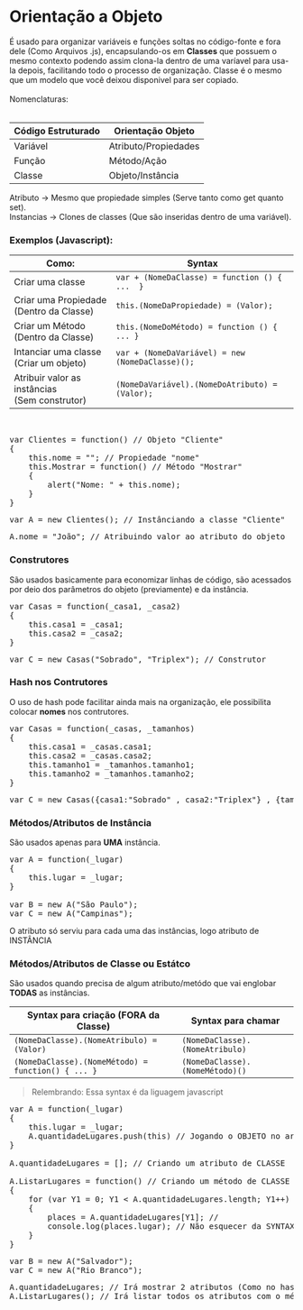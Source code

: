 # Orientação a Objeto

É usado para organizar variáveis e funções soltas no código-fonte e fora dele (Como Arquivos .js), encapsulando-os em **Classes** que possuem o mesmo contexto podendo assim clona-la dentro de uma varíavel para usa-la depois, facilitando todo o processo de organização. Classe é o mesmo que um modelo que você deixou disponivel para ser copiado.<br><br>
Nomenclaturas:<br><br>

Código Estruturado | Orientação Objeto
--- | ---
Variável | Atributo/Propiedades
Função | Método/Ação
Classe | Objeto/Instância

Atributo -> Mesmo que propiedade simples (Serve tanto como get quanto set).<br>
Instancias -> Clones de classes (Que são inseridas dentro de uma variável).<br>

### Exemplos (Javascript):

Como: | Syntax
--- | ---
Criar uma classe | `var + (NomeDaClasse) = function () {  ...  }` 
Criar uma Propiedade<br>(Dentro da Classe) | `this.(NomeDaPropiedade) = (Valor);` 
Criar um Método<br>(Dentro da Classe) | `this.(NomeDoMétodo) = function () { ... }` 
Intanciar uma classe<br>(Criar um objeto) | `var + (NomeDaVariável) = new (NomeDaClasse)();` 
Atribuir valor as instâncias<br>(Sem construtor) | `(NomeDaVariável).(NomeDoAtributo) = (Valor);`

<br>
<pre>
var Clientes = function() // Objeto "Cliente"
{
    this.nome = ""; // Propiedade "nome"
    this.Mostrar = function() // Método "Mostrar"
    {
        alert("Nome: " + this.nome);
    }
}
</pre>

<pre>
var A = new Clientes(); // Instânciando a classe "Cliente"
</pre>

<pre>
A.nome = "João"; // Atribuindo valor ao atributo do objeto
</pre>

### Construtores

São usados basicamente para economizar linhas de código, são acessados por deio dos parâmetros do objeto (previamente) e da instância.

<pre>
var Casas = function(_casa1, _casa2)
{
    this.casa1 = _casa1;
    this.casa2 = _casa2;
}
</pre>
<pre>
var C = new Casas("Sobrado", "Triplex"); // Construtor 
</pre>

### Hash nos Contrutores

O uso de hash pode facilitar ainda mais na organização, ele possibilita colocar **nomes** nos contrutores.

<pre>
var Casas = function(_casas, _tamanhos)
{
    this.casa1 = _casas.casa1;
    this.casa2 = _casas.casa2;
    this.tamanho1 = _tamanhos.tamanho1;
    this.tamanho2 = _tamanhos.tamanho2;
}
</pre>
<pre>
var C = new Casas({casa1:"Sobrado" , casa2:"Triplex"} , {tamanho1:"Grande" , tamanho2:"Pequena"});
</pre>

### Métodos/Atributos de Instância

São usados apenas para **UMA** instância.

<pre>
var A = function(_lugar)
{
    this.lugar = _lugar;
}

var B = new A("São Paulo");
var C = new A("Campinas");
</pre>

O atributo só serviu para cada uma das instâncias, logo atributo de INSTÂNCIA

### Métodos/Atributos de Classe ou Estátco

São usados quando precisa de algum atributo/metódo que vai englobar **TODAS** as instâncias.<br>

Syntax para criação (FORA da Classe) | Syntax para chamar
--- | ---
`(NomeDaClasse).(NomeAtribulo) = (Valor)` | `(NomeDaClasse).(NomeAtribulo)`
`(NomeDaClasse).(NomeMétodo) = function() { ... }` | `(NomeDaClasse).(NomeMétodo)()`

> Relembrando: Essa syntax é da liguagem javascript

<pre>
var A = function(_lugar)
{
    this.lugar = _lugar;
    A.quantidadeLugares.push(this) // Jogando o OBJETO no array
}

A.quantidadeLugares = []; // Criando um atributo de CLASSE

A.ListarLugares = function() // Criando um método de CLASSE
{
	for (var Y1 = 0; Y1 < A.quantidadeLugares.length; Y1++)
	{
		places = A.quantidadeLugares[Y1]; // 
		console.log(places.lugar); // Não esquecer da SYNTAX (AtributoDeCLASSE).(NomeAtributo);
	}
}
</pre>

<pre>
var B = new A("Salvador");
var C = new A("Rio Branco");
</pre>

<pre>
A.quantidadeLugares; // Irá mostrar 2 atributos (Como no hash), e o nome da CLASSE que eles pertencem
A.ListarLugares(); // Irá listar todos os atributos com o método de CLASSE
</pre>
